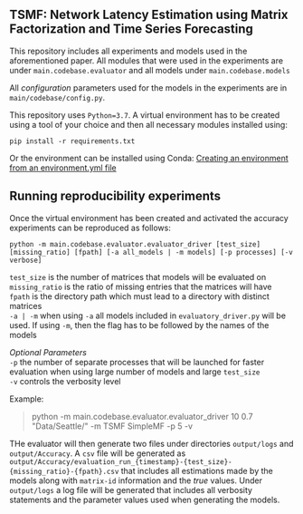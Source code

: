 ## TSMF: Network Latency Estimation using Matrix Factorization and Time Series Forecasting

This repository includes all experiments and models used in the aforementioned paper. All modules that were used in the experiments are under `main.codebase.evaluator` and all models under `main.codebase.models`

All *configuration* parameters used for the models in the experiments are in `main/codebase/config.py`.

This repository uses `Python=3.7`. A virtual environment has to be created using a tool of your choice and then all necessary modules installed using:

`pip install -r requirements.txt`

Or the environment can be installed using Conda: [Creating an environment from an environment.yml file](https://docs.conda.io/projects/conda/en/latest/user-guide/tasks/manage-environments.html#creating-an-environment-from-an-environment-yml-file)

## Running reproducibility experiments

Once the virtual environment has been created and activated the accuracy experiments can be reproduced as follows:

`python -m main.codebase.evaluator.evaluator_driver [test_size] [missing_ratio] [fpath] [-a all_models | -m models] [-p processes] [-v verbose]`

`test_size` is the number of matrices that models will be evaluated on </br>
`missing_ratio` is the ratio of missing entries that the matrices will have </br>
`fpath` is the directory path which must lead to a directory with distinct matrices</br>
`-a | -m` when using `-a` all models included in `evaluatory_driver.py` will be used. If using `-m`, then the flag has to be followed by the names of the models


*Optional Parameters*</br>
`-p` the number of separate processes that will be launched for faster evaluation when using large number of models and large `test_size`</br>
`-v` controls the verbosity level

Example:
> python -m main.codebase.evaluator.evaluator_driver 10 0.7 "Data/Seattle/" -m  TSMF SimpleMF -p 5 -v

THe evaluator will then generate two files under directories `output/logs` and `output/Accuracy`. A `csv` file will be generated as `output/Accuracy/evaluation_run_{timestamp}-{test_size}-{missing_ratio}-{fpath}.csv` that includes all estimations made by the models along with `matrix-id` information and the *true* values. Under `output/logs` a log file will be generated that includes all verbosity statements and the parameter values used when generating the models. 
